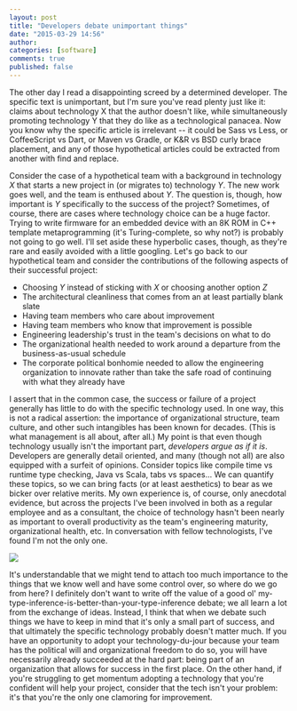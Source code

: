 ```yaml
---
layout: post
title: "Developers debate unimportant things"
date: "2015-03-29 14:56"
author:
categories: [software]
comments: true
published: false
---
```


The other day I read a disappointing screed by a determined developer. The specific text is unimportant, but I'm sure you've read plenty just like it: claims about technology X that the author doesn't like, while simultaneously promoting technology Y that they do like as a technological panacea. Now you know why the specific article is irrelevant -- it could be Sass vs Less, or CoffeeScript vs Dart, or Maven vs Gradle, or K&R vs BSD curly brace placement, and any of those hypothetical articles could be extracted from another with find and replace. 

Consider the case of a hypothetical team with a background in technology *X* that starts a new project in (or migrates to) technology *Y*. The new work goes well, and the team is enthused about *Y*. The question is, though, how important is *Y* specifically to the success of the project? Sometimes, of course, there are cases where technology choice can be a huge factor. Trying to write firmware for an embedded device with an 8K ROM in C++ template metaprogramming (it's Turing-complete, so why not?) is probably not going to go well. I'll set aside these hyperbolic cases, though, as they're rare and easily avoided with a little googling. Let's go back to our hypothetical team and consider the contributions of the following aspects of their successful project:

- Choosing *Y* instead of sticking with *X* or choosing another option *Z*
- The architectural cleanliness that comes from an at least partially blank slate
- Having team members who care about improvement
- Having team members who know that improvement is possible
- Engineering leadership's trust in the team's decisions on what to do
- The organizational health needed to work around a departure from the business-as-usual schedule
- The corporate political bonhomie needed to allow the engineering organization to innovate rather than take the safe road of continuing with what they already have

I assert that in the common case, the success or failure of a project generally has little to do with the specific technology used. In one way, this is not a radical assertion: the importance of organizational structure, team culture, and other such intangibles has been known for decades. (This is what management is all about, after all.) My point is that even though technology usually isn't the important part, *developers argue as if it is*. Developers are generally detail oriented, and many (though not all) are also equipped with a surfeit of opinions. Consider topics like compile time vs runtime type checking, Java vs Scala, tabs vs spaces... We can quantify these topics, so we can bring facts (or at least aesthetics) to bear as we bicker over relative merits. My own experience is, of course, only anecdotal evidence, but across the projects I've been involved in both as a regular employee and as a consultant, the choice of technology hasn't been nearly as important to overall productivity as the team's engineering maturity, organizational health, etc. In conversation with fellow technologists, I've found I'm not the only one.
 
<img src="${r '/images/developers-debate-unimportant-things.png'}"/>

 It's understandable that we might tend to attach too much importance to the things that we know well and have some control over, so where do we go from here? I definitely don't want to write off the value of a good ol' my-type-inference-is-better-than-your-type-inference debate; we all learn a lot from the exchange of ideas. Instead, I think that when we debate such things we have to keep in mind that it's only a small part of success, and that ultimately the specific technology probably doesn't matter much. If you have an opportunity to adopt your technology-du-jour because your team has the political will and organizational freedom to do so, you will have necessarily already succeeded at the hard part: being part of an organization that allows for success in the first place. On the other hand, if you're struggling to get momentum adopting a technology that you're confident will help your project, consider that the tech isn't your problem: it's that you're the only one clamoring for improvement.
